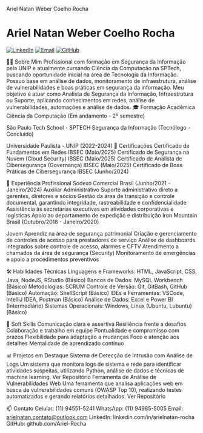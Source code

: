 Ariel Natan Weber Coelho Rocha

# Ariel Natan Weber Coelho Rocha

<a href="https://www.linkedin.com/in/arielnatan-rocha/"><img src="https://img.shields.io/badge/LinkedIn-0077B5?style=for-the-badge&logo=linkedin&logoColor=white" alt="LinkedIn"></a>
<a href="mailto:arielnatan.contato@outlook.com"><img src="https://img.shields.io/badge/Email-D14836?style=for-the-badge&logo=gmail&logoColor=white" alt="Email"></a>
<a href="https://github.com/Ariel-Rocha"><img src="https://img.shields.io/badge/GitHub-100000?style=for-the-badge&logo=github&logoColor=white" alt="GitHub"></a>



👨‍💻 Sobre Mim
Profissional com formação em Segurança da Informação pela UNIP e atualmente cursando Ciência da Computação na SPTech, buscando oportunidade inicial na área de Tecnologia da Informação. 
Possuo base em análise de dados, monitoramento de infraestrutura, análise de vulnerabilidades e boas práticas em segurança da informação.
Meu objetivo é atuar como Analista de Segurança da Informação, Infraestrutura ou Suporte, aplicando conhecimentos em redes, análise de vulnerabilidades, automações e análise de dados.
🎓 Formação Acadêmica
Ciência da Computação (Em andamento - 2º semestre)

São Paulo Tech School - SPTECH
Segurança da Informação (Tecnólogo - Concluído)

Universidade Paulista - UNIP (2022-2024)
🔐 Certificações
Certificado de Fundamentos em Redes IBSEC (Maio/2025)
Certificado de Segurança na Nuvem (Cloud Security) IBSEC (Maio/2025)
Certificado de Analista de Cibersegurança (Governança) IBSEC (Maio/2025)
Certificado de Boas Práticas de Cibersegurança IBSEC (Junho/2024)

💼 Experiência Profissional
Sodexo Comercial Brasil (Junho/2021 - Janeiro/2024)
Auxiliar Administrativo
Suporte administrativo direto a gerentes, diretores e sócios
Gestão da área de transição e controle documental, garantindo integridade, rastreabilidade e confidencialidade
Assistência às secretárias executivas em atividades corporativas e logísticas
Apoio ao departamento de expedição e distribuição
Iron Mountain Brasil (Outubro/2018 - Janeiro/2020)

Jovem Aprendiz na área de segurança patrimonial
Criação e gerenciamento de controles de acesso para prestadores de serviço
Análise de dashboards integrados sobre controle de acesso, alarmes e CFTV
Atendimento a chamados da área de segurança (Security)
Monitoramento de emergências e apoio a procedimentos preventivos

🛠️ Habilidades Técnicas
Linguagens e Frameworks: HTML, JavaScript, CSS, Java, NodeJS, RStudio (Básico)
Bancos de Dados: MySQL Workbench (Básico)
Metodologias: SCRUM
Controle de Versão: Git, GitBash, GitHub (Básico)
Automação: ShellScript (Básico)
IDEs e Ferramentas: VSCode, IntelliJ IDEA, Postman (Básico)
Análise de Dados: Excel e Power BI (Intermediário)
Sistemas Operacionais: Windows, Linux (Ubuntu, Lubuntu) (Básico)

🤝 Soft Skills
Comunicação clara e assertiva
Resiliência frente a desafios
Colaboração e trabalho em equipe
Pontualidade e compromisso com prazos
Flexibilidade para adaptação a mudanças
Foco e atenção aos detalhes
Mentalidade de aprendizado contínuo

📊 Projetos em Destaque
Sistema de Detecção de Intrusão com Análise de Logs
Um sistema que monitora logs de sistema e rede para identificar atividades suspeitas, utilizando Python, análise de dados e técnicas de machine learning.
Ver Repositório
Ferramenta de Análise de Vulnerabilidades Web
Uma ferramenta que analisa aplicações web em busca de vulnerabilidades comuns (OWASP Top 10), realizando testes automatizados e gerando relatórios detalhados.
Ver Repositório

📫 Contato
Celular: (11) 94551-5241
WhatsApp: (11) 94985-5005
Email: arielnatan.contato@outlook.com
LinkedIn: linkedin.com/in/arielnatan-rocha
GitHub: github.com/Ariel-Rocha
